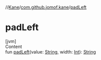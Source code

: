 //[Kane](../index.md)/[com.github.jomof.kane](index.md)/[padLeft](pad-left.md)



# padLeft  
[jvm]  
Content  
fun [padLeft](pad-left.md)(value: [String](https://kotlinlang.org/api/latest/jvm/stdlib/kotlin/-string/index.html), width: [Int](https://kotlinlang.org/api/latest/jvm/stdlib/kotlin/-int/index.html)): [String](https://kotlinlang.org/api/latest/jvm/stdlib/kotlin/-string/index.html)  



